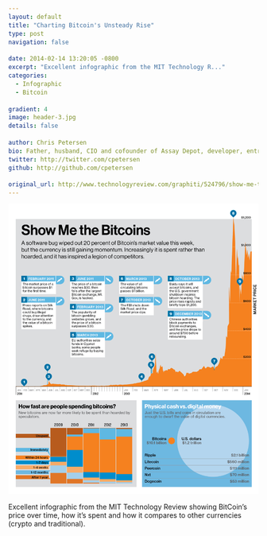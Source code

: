```yaml
---
layout: default
title: "Charting Bitcoin's Unsteady Rise"
type: post
navigation: false

date: 2014-02-14 13:20:05 -0800
excerpt: "Excellent infographic from the MIT Technology R..."
categories:
  - Infographic
  - Bitcoin

gradient: 4
image: header-3.jpg
details: false

author: Chris Petersen
bio: Father, husband, CIO and cofounder of Assay Depot, developer, entrepreneur and technologist.
twitter: http://twitter.com/cpetersen
github: http://github.com/cpetersen

original_url: http://www.technologyreview.com/graphiti/524796/show-me-the-bitcoins/
---
```



  ![graphitix860_3.png](/assets/import/702236a70532a6a80560345e4efcf216.png)  

 Excellent infographic from the MIT Technology Review showing BitCoin’s price over time, how it’s spent and how it compares to other currencies (crypto and traditional). 

